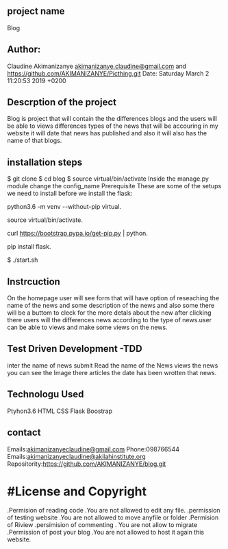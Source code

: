 ## project name
 Blog
## Author: 
Claudine Akimanizanye <akimanizanye.claudine@gmail.com> and https://github.com/AKIMANIZANYE/Picthing.git
Date:  Saturday March 2  11:20:53 2019 +0200

## Descrption of the project
Blog is project that will contain the  the differences blogs  and the users will be able to views differences types of the news that will be accouring in my  website it will date  that news has published and also it will also has the name 
of that blogs.
## installation steps
$ git clone 
$ cd blog
$ source virtual/bin/activate
Inside the manage.py module change the config_name 
Prerequisite
These are some of the setups we need to install before we install the flask:

python3.6 -m venv --without-pip virtual.

source virtual/bin/activate.

curl https://bootstrap.pypa.io/get-pip.py | python.

pip install flask.


$ ./start.sh
## Instrcuction
On the homepage user will see form that will have option of reseaching the name of the news and some description of the news and also some there will be a buttom  to cleck for the more detals about the new after clicking there  users will the differences news according to the type of news.user can be able to views and make some views on the news.
## Test Driven Development -TDD
inter the name of news   submit Read the name of the  News views the  news  you  can see the Image there articles the  date has been wrotten that news.

## Technologu Used

Ptyhon3.6 
HTML
CSS
Flask
Boostrap

## contact
Emails:akimanizanyeclaudine@gmail.com Phone:098766544 Emails:akimanizanyeclaudine@akilahinstitute.org Repositority:https://github.com/AKIMANIZANYE/blog.git
# #License and Copyright

.Permision of reading code         .You are not allowed to edit any file.
.permission of testing website      .You are  not allowed to move  anyfile or folder
.Permision of Riview 
.persimision of commenting           . You are not allow to migrate
.Permission of post your blog       .You are not allowed to host it again  this website.
